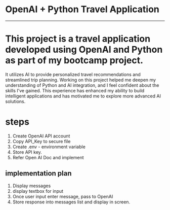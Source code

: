 # OpenAI + Python Travel Application
--------------------------------------
# This project is a travel application developed using OpenAI and Python as part of my bootcamp project. 
It utilizes AI to provide personalized travel recommendations and streamlined trip planning. 
Working on this project helped me deepen my understanding of Python and AI integration, and I feel confident about the skills I’ve gained. 
This experience has enhanced my ability to build intelligent applications and has motivated me to explore more advanced AI solutions.

# steps
1. Create OpenAI API account
2. Copy API_Key to secure file
3. Create .env - environment variable
4. Store API key.
5. Refer Open AI Doc and implement


## implementation plan
1. Display messages
2. display textbox for input
3. Once user input enter message, pass to OpenAI
4. Store response into messages list and display in screen.
